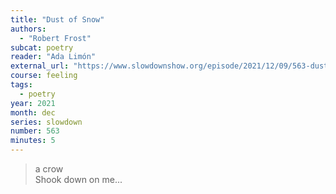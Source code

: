```yaml
---
title: "Dust of Snow"
authors:
  - "Robert Frost"
subcat: poetry
reader: "Ada Limón"
external_url: "https://www.slowdownshow.org/episode/2021/12/09/563-dust-of-snow"
course: feeling
tags:
  - poetry
year: 2021
month: dec
series: slowdown
number: 563
minutes: 5
---
```


> a crow  
Shook down on me...
